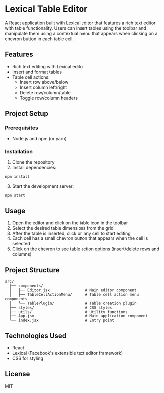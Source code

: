# Lexical Table Editor

A React application built with Lexical editor that features a rich text editor with table functionality. Users can insert tables using the toolbar and manipulate them using a contextual menu that appears when clicking on a chevron button in each table cell.

## Features

- Rich text editing with Lexical editor
- Insert and format tables 
- Table cell actions:
  - Insert row above/below
  - Insert column left/right
  - Delete row/column/table
  - Toggle row/column headers

## Project Setup

### Prerequisites

- Node.js and npm (or yarn)

### Installation

1. Clone the repository
2. Install dependencies:

```bash
npm install
```

3. Start the development server:

```bash
npm start
```

## Usage

1. Open the editor and click on the table icon in the toolbar
2. Select the desired table dimensions from the grid
3. After the table is inserted, click on any cell to start editing
4. Each cell has a small chevron button that appears when the cell is selected
5. Click on the chevron to see table action options (insert/delete rows and columns)

## Project Structure

```
src/
  ├── components/
  │   ├── Editor.jsx                # Main editor component
  │   ├── TableCellActionMenu/      # Table cell action menu components
  │   └── TablePlugin/              # Table creation plugin
  ├── styles/                       # CSS styles
  ├── utils/                        # Utility functions
  ├── App.jsx                       # Main application component
  └── index.jsx                     # Entry point
```

## Technologies Used

- React
- Lexical (Facebook's extensible text editor framework)
- CSS for styling

## License

MIT